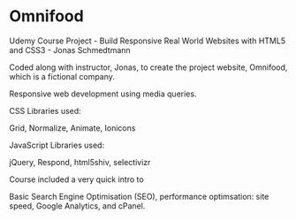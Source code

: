 # Omnifood
Udemy Course Project - Build Responsive Real World Websites with HTML5 and CSS3 - Jonas Schmedtmann

Coded along with instructor, Jonas, to create the project website, Omnifood, which is a fictional company. 

Responsive web development using media queries.

CSS Libraries used:

  Grid, Normalize, Animate, Ionicons
  
JavaScript Libraries used:

  jQuery, Respond, html5shiv, selectivizr
 
 
Course included a very quick intro to 

  Basic Search Engine Optimisation (SEO), performance optimsation: site speed, Google Analytics, and cPanel.
